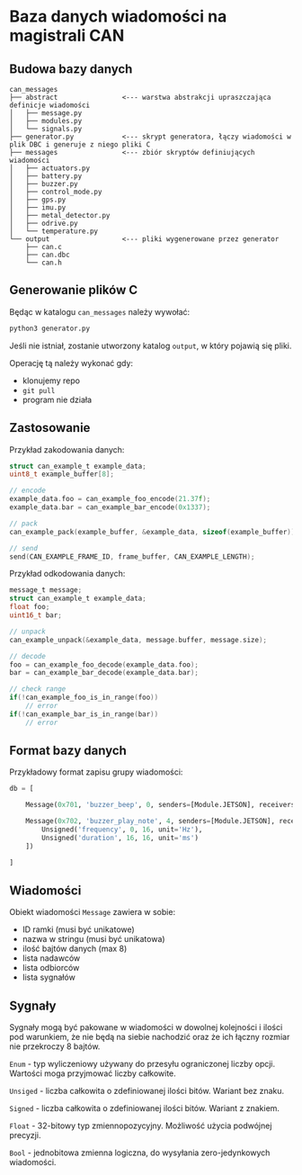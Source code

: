 # Baza danych wiadomości na magistrali CAN

## Budowa bazy danych
```
can_messages
├── abstract				<--- warstwa abstrakcji upraszczająca definicje wiadomości
│   ├── message.py
│   ├── modules.py
│   └── signals.py
├── generator.py			<--- skrypt generatora, łączy wiadomości w plik DBC i generuje z niego pliki C
├── messages				<--- zbiór skryptów definiujących wiadomości
│   ├── actuators.py
│   ├── battery.py
│   ├── buzzer.py
│   ├── control_mode.py
│   ├── gps.py
│   ├── imu.py
│   ├── metal_detector.py
│   ├── odrive.py
│   └── temperature.py
└── output					<--- pliki wygenerowane przez generator
    ├── can.c
    ├── can.dbc
    └── can.h
```

## Generowanie plików C

Będąc w katalogu ```can_messages``` należy wywołać:


```bash
python3 generator.py
```

Jeśli nie istniał, zostanie utworzony katalog ```output```, w który pojawią się pliki.

Operację tą należy wykonać gdy:

* klonujemy repo
* ```git pull```
* program nie działa

## Zastosowanie

Przykład zakodowania danych:
```c
struct can_example_t example_data;
uint8_t example_buffer[8];

// encode
example_data.foo = can_example_foo_encode(21.37f);
example_data.bar = can_example_bar_encode(0x1337);

// pack
can_example_pack(example_buffer, &example_data, sizeof(example_buffer));

// send
send(CAN_EXAMPLE_FRAME_ID, frame_buffer, CAN_EXAMPLE_LENGTH);
```

Przykład odkodowania danych:
```c
message_t message;
struct can_example_t example_data;
float foo;
uint16_t bar;

// unpack
can_example_unpack(&example_data, message.buffer, message.size);

// decode
foo = can_example_foo_decode(example_data.foo);
bar = can_example_bar_decode(example_data.bar);

// check range
if(!can_example_foo_is_in_range(foo))
	// error
if(!can_example_bar_is_in_range(bar))
	// error
```

## Format bazy danych

Przykładowy format zapisu grupy wiadomości:
```python
db = [

	Message(0x701, 'buzzer_beep', 0, senders=[Module.JETSON], receivers=[Module.POWER], signals=[]),

	Message(0x702, 'buzzer_play_note', 4, senders=[Module.JETSON], receivers=[Module.POWER], signals=[
		Unsigned('frequency', 0, 16, unit='Hz'),
		Unsigned('duration', 16, 16, unit='ms')
	])

]
```

## Wiadomości
Obiekt wiadomości ```Message``` zawiera w sobie:

* ID ramki (musi być unikatowe)
* nazwa w stringu (musi być unikatowa)
* ilość bajtów danych (max 8)
* lista nadawców
* lista odbiorców
* lista sygnałów

## Sygnały

Sygnały mogą być pakowane w wiadomości w dowolnej kolejności i ilości pod warunkiem, że nie będą na siebie nachodzić oraz że ich łączny rozmiar nie przekroczy 8 bajtów.

```Enum``` - typ wyliczeniowy używany do przesyłu ograniczonej liczby opcji. Wartości moga przyjmować liczby całkowite.

```Unsiged``` - liczba całkowita o zdefiniowanej ilości bitów. Wariant bez znaku.

```Signed``` - liczba całkowita o zdefiniowanej ilości bitów. Wariant z znakiem.

```Float``` - 32-bitowy typ zmiennopozycyjny. Możliwość użycia podwójnej precyzji.

```Bool``` - jednobitowa zmienna logiczna, do wysyłania zero-jedynkowych wiadomości.
